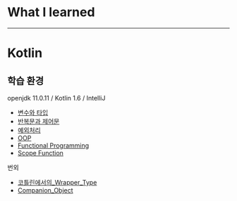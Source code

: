 # What I learned
___
# Kotlin
## 학습 환경
openjdk 11.0.11 / Kotlin 1.6 / IntelliJ

- [변수와 타입](/Kotlin/변수와_타입.md)
- [반복문과 제어문](/Kotlin/반복문과_제어문.md)
- [예외처리](/Kotlin/예외처리.md)
- [OOP](/Kotlin/OOP.md)
- [Functional Programming](/Kotlin/FP.md)
- [Scope Function](/Kotlin/Scope_Function.md)

번외
- [코틀린에서의_Wrapper_Type](/Kotlin/번외/코틀린에서의_Wrapper_Type.md)
- [Companion_Object](/Kotlin/번외/Companion_Object.md)
